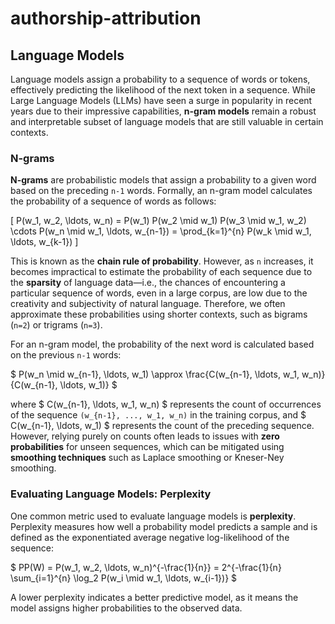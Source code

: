 # authorship-attribution
## Language Models

Language models assign a probability to a sequence of words or tokens, effectively predicting the likelihood of the next token in a sequence. While Large Language Models (LLMs) have seen a surge in popularity in recent years due to their impressive capabilities, **n-gram models** remain a robust and interpretable subset of language models that are still valuable in certain contexts.

### N-grams

**N-grams** are probabilistic models that assign a probability to a given word based on the preceding `n-1` words. Formally, an n-gram model calculates the probability of a sequence of words as follows:

\[
P(w_1, w_2, \ldots, w_n) = P(w_1) P(w_2 \mid w_1) P(w_3 \mid w_1, w_2) \cdots P(w_n \mid w_1, \ldots, w_{n-1}) = \prod_{k=1}^{n} P(w_k \mid w_1, \ldots, w_{k-1})
\]

This is known as the **chain rule of probability**. However, as `n` increases, it becomes impractical to estimate the probability of each sequence due to the **sparsity** of language data—i.e., the chances of encountering a particular sequence of words, even in a large corpus, are low due to the creativity and subjectivity of natural language. Therefore, we often approximate these probabilities using shorter contexts, such as bigrams (`n=2`) or trigrams (`n=3`).

For an n-gram model, the probability of the next word is calculated based on the previous `n-1` words:

$
P(w_n \mid w_{n-1}, \ldots, w_1) \approx \frac{C(w_{n-1}, \ldots, w_1, w_n)}{C(w_{n-1}, \ldots, w_1)}
$

where $ C(w_{n-1}, \ldots, w_1, w_n) $ represents the count of occurrences of the sequence `(w_{n-1}, ..., w_1, w_n)` in the training corpus, and $ C(w_{n-1}, \ldots, w_1) $ represents the count of the preceding sequence. However, relying purely on counts often leads to issues with **zero probabilities** for unseen sequences, which can be mitigated using **smoothing techniques** such as Laplace smoothing or Kneser-Ney smoothing.

### Evaluating Language Models: Perplexity

One common metric used to evaluate language models is **perplexity**. Perplexity measures how well a probability model predicts a sample and is defined as the exponentiated average negative log-likelihood of the sequence:

$
PP(W) = P(w_1, w_2, \ldots, w_n)^{-\frac{1}{n}} = 2^{-\frac{1}{n} \sum_{i=1}^{n} \log_2 P(w_i \mid w_1, \ldots, w_{i-1})}
$

A lower perplexity indicates a better predictive model, as it means the model assigns higher probabilities to the observed data.